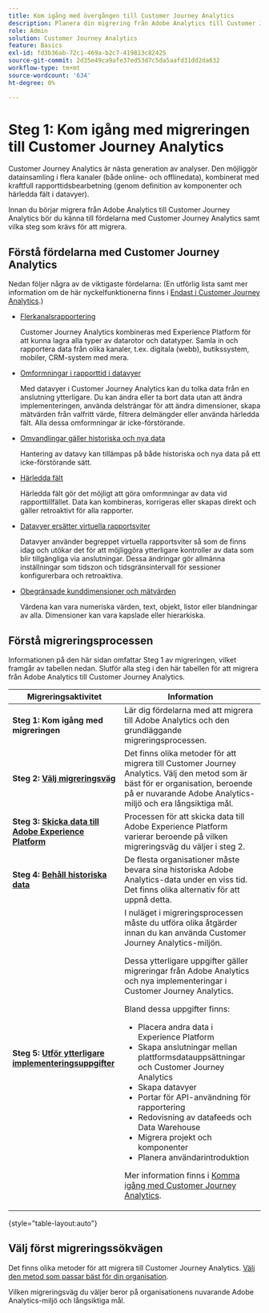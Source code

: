 ```yaml
---
title: Kom igång med övergången till Customer Journey Analytics
description: Planera din migrering från Adobe Analytics till Customer Journey Analytics
role: Admin
solution: Customer Journey Analytics
feature: Basics
exl-id: fd3b36ab-72c1-469a-b2c7-419813c82425
source-git-commit: 2d35e49ca9afe37ed53d7c5da5aafd31dd2da632
workflow-type: tm+mt
source-wordcount: '634'
ht-degree: 0%

---
```


# Steg 1: Kom igång med migreringen till Customer Journey Analytics

Customer Journey Analytics är nästa generation av analyser. Den möjliggör datainsamling i flera kanaler (både online- och offlinedata), kombinerat med kraftfull rapporttidsbearbetning (genom definition av komponenter och härledda fält i datavyer).

Innan du börjar migrera från Adobe Analytics till Customer Journey Analytics bör du känna till fördelarna med Customer Journey Analytics samt vilka steg som krävs för att migrera.

## Förstå fördelarna med Customer Journey Analytics

Nedan följer några av de viktigaste fördelarna: (En utförlig lista samt mer information om de här nyckelfunktionerna finns i [Endast i Customer Journey Analytics](/help/getting-started/aa-vs-cja/cja-aa.md#adobe-customer-journey-analytics-features-not-available-in-adobe-analytics).)

* [Flerkanalsrapportering](/help/getting-started/aa-to-cja-user.md#changes-to-data-architecture)

  Customer Journey Analytics kombineras med Experience Platform för att kunna lagra alla typer av datarotor och datatyper. Samla in och rapportera data från olika kanaler, t.ex. digitala (webb), butikssystem, mobiler, CRM-system med mera.

* [Omformningar i rapporttid i datavyer](/help/getting-started/aa-vs-cja/vrs-dataview-sandbox-adc.md#customer-journey-analytics-data-views)

  Med datavyer i Customer Journey Analytics kan du tolka data från en anslutning ytterligare. Du kan ändra eller ta bort data utan att ändra implementeringen, använda delsträngar för att ändra dimensioner, skapa mätvärden från valfritt värde, filtrera delmängder eller använda härledda fält. Alla dessa omformningar är icke-förstörande.

* [Omvandlingar gäller historiska och nya data](/help/getting-started/aa-vs-cja/vrs-dataview-sandbox-adc.md)

  Hantering av datavy kan tillämpas på både historiska och nya data på ett icke-förstörande sätt.

* [Härledda fält](/help/data-views/derived-fields/derived-fields.md)

  Härledda fält gör det möjligt att göra omformningar av data vid rapporttillfället. Data kan kombineras, korrigeras eller skapas direkt och gäller retroaktivt för alla rapporter.

* [Datavyer ersätter virtuella rapportsviter](/help/getting-started/aa-to-cja-user.md#changes-to-the-concept-of-virtual-report-suites)

  Datavyer använder begreppet virtuella rapportsviter så som de finns idag och utökar det för att möjliggöra ytterligare kontroller av data som blir tillgängliga via anslutningar. Dessa ändringar gör allmänna inställningar som tidszon och tidsgränsintervall för sessioner konfigurerbara och retroaktiva.

* [Obegränsade kunddimensioner och mätvärden](/help/getting-started/aa-to-cja-user.md#changes-to-the-concept-of-evars-and-props)

  Värdena kan vara numeriska värden, text, objekt, listor eller blandningar av alla. Dimensioner kan vara kapslade eller hierarkiska.

## Förstå migreringsprocessen

<!-- Include a graphic of the end-to-end process, as well as links to each step of the process -->
Informationen på den här sidan omfattar Steg 1 av migreringen, vilket framgår av tabellen nedan. Slutför alla steg i den här tabellen för att migrera från Adobe Analytics till Customer Journey Analytics.

| Migreringsaktivitet | Information |
|---------|----------|
| <span class="preview">**Steg 1: Kom igång med migreringen**</span> | <span class="preview">Lär dig fördelarna med att migrera till Adobe Analytics och den grundläggande migreringsprocessen.</span> |
| **Steg 2: [Välj migreringsväg](/help/getting-started/cja-migration/cja-migration-path.md)** | Det finns olika metoder för att migrera till Customer Journey Analytics. Välj den metod som är bäst för er organisation, beroende på er nuvarande Adobe Analytics-miljö och era långsiktiga mål. |
| **Steg 3: [Skicka data till Adobe Experience Platform](/help/getting-started/cja-migration/cja-migration-send-to-platform.md)** | Processen för att skicka data till Adobe Experience Platform varierar beroende på vilken migreringsväg du väljer i steg 2. |
| **Steg 4: [Behåll historiska data](/help/getting-started/cja-migration/cja-migration-historical-data.md)** | De flesta organisationer måste bevara sina historiska Adobe Analytics-data under en viss tid. Det finns olika alternativ för att uppnå detta. |
| **Steg 5: [Utför ytterligare implementeringsuppgifter](/help/getting-started/cja-getting-started.md)** | I nuläget i migreringsprocessen måste du utföra olika åtgärder innan du kan använda Customer Journey Analytics-miljön.<p>Dessa ytterligare uppgifter gäller migreringar från Adobe Analytics och nya implementeringar i Customer Journey Analytics.</p><p>Bland dessa uppgifter finns:</p><ul><li>Placera andra data i Experience Platform</li><li>Skapa anslutningar mellan plattformsdatauppsättningar och Customer Journey Analytics</li><li>Skapa datavyer</li><li>Portar för API-användning för rapportering</li><li>Redovisning av datafeeds och Data Warehouse</li><li>Migrera projekt och komponenter</li><li>Planera användarintroduktion</li></ul> <p>Mer information finns i [Komma igång med Customer Journey Analytics](/help/getting-started/cja-getting-started.md). |

{style="table-layout:auto"}

## Välj först migreringssökvägen

Det finns olika metoder för att migrera till Customer Journey Analytics. [Välj den metod som passar bäst för din organisation](/help/getting-started/cja-migration/cja-migration-path.md).

Vilken migreringsväg du väljer beror på organisationens nuvarande Adobe Analytics-miljö och långsiktiga mål.

